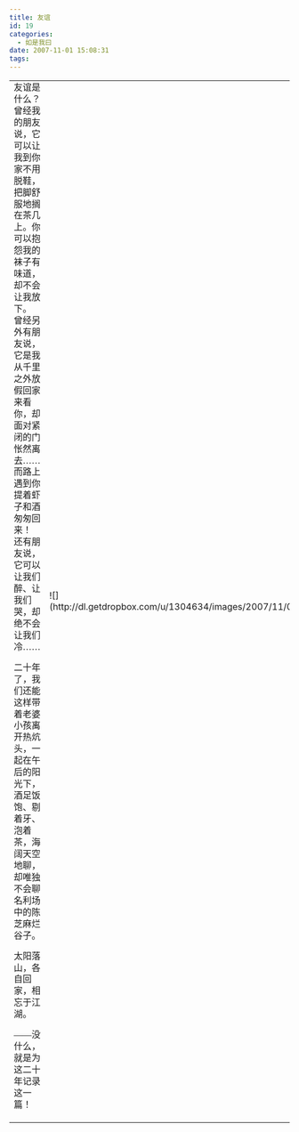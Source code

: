```yaml
---
title: 友谊
id: 19
categories:
  - 如是我曰
date: 2007-11-01 15:08:31
tags:
---
```


<table border="0">
<tbody>
<tr>
<td>
<div style="line-height:131%;"><span style="font-family:mceinline;">友谊是什么？</span></div>
<div style="line-height:131%;"><span style="font-family:mceinline;">
曾经我的朋友说，它可以让我到你家不用脱鞋，把脚舒服地搁在茶几上。你可以抱怨我的袜子有味道，却不会让我放下。
曾经另外有朋友说，它是我从千里之外放假回家来看你，却面对紧闭的门怅然离去&hellip;&hellip;而路上遇到你提着虾子和酒匆匆回来！
还有朋友说，它可以让我们醉、让我们哭，却绝不会让我们冷&hellip;&hellip;

二十年了，我们还能这样带着老婆小孩离开热炕头，一起在午后的阳光下，酒足饭饱、剔着牙、泡着茶，海阔天空地聊，却唯独不会聊名利场中的陈芝麻烂谷子。

太阳落山，各自回家，相忘于江湖。

&mdash;&mdash;没什么，就是为这二十年记录这一篇！</span></div>
</td>
<td>![](http://dl.getdropbox.com/u/1304634/images/2007/11/01/lotus.JPG)</td>
</tr>
</tbody>
</table>